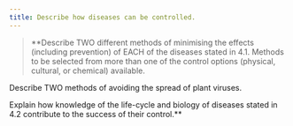 ```yaml
---
title: Describe how diseases can be controlled.
---
```



> **Describe TWO different methods of minimising
the effects (including prevention) of EACH of the
diseases stated in 4.1.  Methods to be selected
from more than one of the control options
(physical, cultural, or chemical) available.
 
Describe TWO methods of avoiding the spread of
plant viruses.
 
Explain how knowledge of the life-cycle and
biology of diseases stated in 4.2 contribute to the
success of their control.** 


